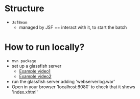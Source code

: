 # Structure
* `JsfBean`
  * managed by JSF == interact with it, to start the batch

# How to run locally?
* `mvn package`
* set up a glassfish server
  * [Example video1](https://www.youtube.com/watch?v=AJxBg90HM4s)
  * [Example video2](https://www.youtube.com/watch?v=Z0fB4Mkmi3A)
* run the glassfish server adding 'webserverlog.war'
* Open in your browser 'localhost:8080' to check that it shows 'index.xhtml'

